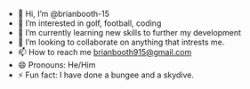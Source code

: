 - 👋 Hi, I’m @brianbooth-15
- 👀 I’m interested in golf, football, coding
- 🌱 I’m currently learning new skills to further my development
- 💞️ I’m looking to collaborate on anything that intrests me.
- 📫 How to reach me brianbooth915@gmail.com
- 😄 Pronouns: He/Him
- ⚡ Fun fact: I have done a bungee and a skydive.

